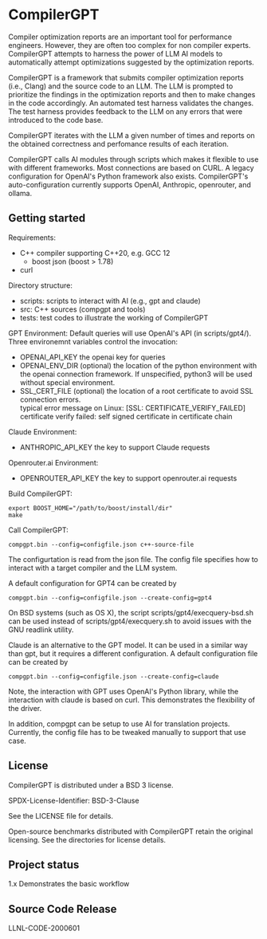 # CompilerGPT

Compiler optimization reports are an important tool for performance engineers. However, they are often too complex for non compiler experts. CompilerGPT attempts to harness the power of LLM AI models to automatically attempt optimizations suggested by the optimization reports.

CompilerGPT is a framework that submits compiler optimization reports (i.e., Clang) and the source code to an LLM. The LLM is prompted to prioritize the findings in the optimization reports and then to make changes in the code accordingly. An automated test harness validates the changes. The test harness provides feedback to the LLM on any errors that were introduced to the code base.

CompilerGPT iterates with the LLM a given number of times and reports on the obtained correctness and perfomance results of each iteration.

CompilerGPT calls AI modules through scripts which makes it flexible to use with different frameworks. Most connections are based on CURL. A legacy configuration for OpenAI's Python framework also exists. CompilerGPT's auto-configuration currently supports OpenAI, Anthropic, openrouter, and ollama.


## Getting started

Requirements:
* C++ compiler supporting C++20, e.g. GCC 12
  + boost json (boost > 1.78)
* curl

Directory structure:
* scripts: scripts to interact with AI (e.g., gpt and claude)
* src: C++ sources (compgpt and tools)
* tests: test codes to illustrate the working of CompilerGPT

GPT Environment: Default queries will use OpenAI's API (in scripts/gpt4/). Three environemnt variables control the invocation:
* OPENAI\_API\_KEY the openai key for queries
* OPENAI\_ENV\_DIR (optional) the location of the python environment with the openai connection framework. If unspecified, python3 will be used without special environment.
* SSL\_CERT\_FILE (optional) the location of a root certificate to avoid SSL connection errors.\
  typical error message on Linux:  \[SSL: CERTIFICATE\_VERIFY\_FAILED\] certificate verify failed: self signed certificate in certificate chain

Claude Environment:
* ANTHROPIC_API_KEY the key to support Claude requests

Openrouter.ai Environment:
* OPENROUTER_API_KEY the key to support openrouter.ai requests

Build CompilerGPT:

    export BOOST_HOME="/path/to/boost/install/dir"
    make

Call CompilerGPT:

    compgpt.bin --config=configfile.json c++-source-file

The configurtation is read from the json file. The config file specifies how to interact with a target compiler and the LLM system.


A default configuration for GPT4 can be created by

    compgpt.bin --config=configfile.json --create-config=gpt4

On BSD systems (such as OS X), the script scripts/gpt4/execquery-bsd.sh can be used instead of scripts/gpt4/execquery.sh to avoid issues with the GNU readlink utility.

Claude is an alternative to the GPT model. It can be used in a similar way than gpt, but it requires a different configuration. A default configuration file can be created by

    compgpt.bin --config=configfile.json --create-config=claude

Note, the interaction with GPT uses OpenAI's Python library, while the interaction with
claude is based on curl. This demonstrates the flexibility of the driver.

In addition, compgpt can be setup to use AI for translation projects. Currently, the
config file has to be tweaked manually to support that use case.


## License

CompilerGPT is distributed under a BSD 3 license. 

SPDX-License-Identifier: BSD-3-Clause

See the LICENSE file for details.

Open-source benchmarks distributed with CompilerGPT retain the original licensing. See the directories for license details.

## Project status

1.x Demonstrates the basic workflow

## Source Code Release

LLNL-CODE-2000601


